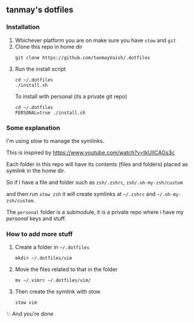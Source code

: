 ## tanmay's dotfiles

### Installation

1. Whichever platform you are on make sure you have `stow` and `git`
2. Clone this repo in home dir
    ```
    git clone https://github.com/tanmayVaish/.dotfiles
    ```
3. Run the install script
    ```
    cd ~/.dotfiles
    ./install.sh
    ```
    To install with personal (its a private git repo)
    ```
    cd ~/.dotfiles
    PERSONAL=true ./install.sh
    ```

### Some explanation

I'm using _stow_ to manage the symlinks.

This is inspired by https://www.youtube.com/watch?v=tkUllCAGs3c

Each folder in this repo will have its contents (files and folders) placed as symlink in the home dir.

So if i have a file and folder such as `zsh/.zshrc`, `zsh/.oh-my-zsh/custom`

and then run `stow zsh` it will create symlinks at `~/.zshrc` and `~/.oh-my-zsh/custom`.

The `personal` folder is a submodule, it is a private repo where i have my _personal_ keys and stuff.

### How to add more stuff

1. Create a folder in `~/.dotfiles`
    ```
    mkdir ~/.dotfiles/vim
    ```
2. Move the files related to that in the folder
    ```
    mv ~/.vimrc ~/.dotfiles/vim/
    ```
3. Then create the symlink with stow
    ```
    stow vim
    ```

✨ And you're done
